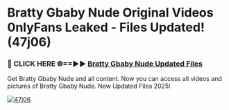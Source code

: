 # Bratty Gbaby Nude Original Videos 0nlyFans Leaked - Files Updated! (47j06)

<h3>🔴 CLICK HERE 🌐==►► <a href="https://tinyurl.com/4mcuefdz" rel="nofollow">Bratty Gbaby Nude Updated Files</a></h3>

Get Bratty Gbaby Nude and all content. Now you can access all videos and pictures of Bratty Gbaby Nude. New Updated Files 2025!

[![47j06](https://i.imgur.com/StAQSOY.gif)](https://tinyurl.com/4mcuefdz)
